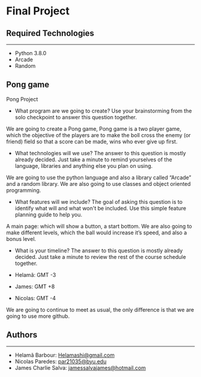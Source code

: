 # Final Project

## Required Technologies

---

- Python 3.8.0
- Arcade
- Random

## Pong game

Pong Project

- What program are we going to create? Use your brainstorming from the solo checkpoint to answer this question together.

We are going to create a Pong game, Pong game is a two player game, which the objective of the players are to make the boll cross the enemy (or friend) field so that a score can be made, wins who ever give up first.

- What technologies will we use? The answer to this question is mostly already decided. Just take a minute to remind yourselves of the language, libraries and anything else you plan on using.

We are going to use the python language and also a library called “Arcade” and a random library.
We are also going to use classes and object oriented programming.

- What features will we include? The goal of asking this question is to identify what will and what won't be included. Use this simple feature planning guide to help you.

A main page: which will show a button, a start bottom.
We are also going to make different levels, which the ball would increase it’s speed, and also a bonus level.

- What is your timeline? The answer to this question is mostly already decided. Just take a minute to review the rest of the course schedule together.

- Helamã: GMT -3
- James: GMT +8
- Nicolas: GMT -4

We are going to continue to meet as usual, the only difference is that we are going to use more github.

## Authors

---

- Helamã Barbour: Helamashi@gmail.com
- Nicolas Paredes: par21035@byu.edu
- James Charlie Salva: jamessalvajames@hotmail.com
